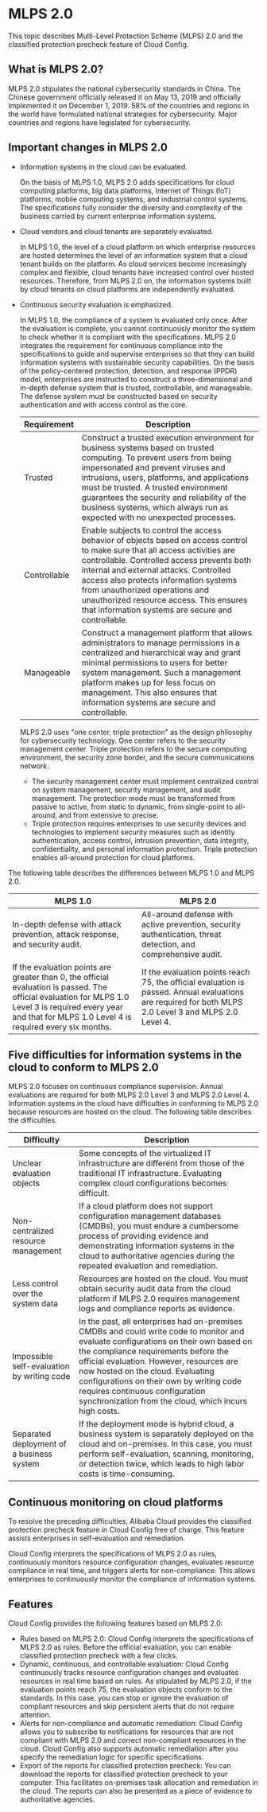 # MLPS 2.0

This topic describes Multi-Level Protection Scheme \(MLPS\) 2.0 and the classified protection precheck feature of Cloud Config.

## What is MLPS 2.0?

MLPS 2.0 stipulates the national cybersecurity standards in China. The Chinese government officially released it on May 13, 2019 and officially implemented it on December 1, 2019. 58% of the countries and regions in the world have formulated national strategies for cybersecurity. Major countries and regions have legislated for cybersecurity.

## Important changes in MLPS 2.0

-   Information systems in the cloud can be evaluated.

    On the basis of MLPS 1.0, MLPS 2.0 adds specifications for cloud computing platforms, big data platforms, Internet of Things \(IoT\) platforms, mobile computing systems, and industrial control systems. The specifications fully consider the diversity and complexity of the business carried by current enterprise information systems.

-   Cloud vendors and cloud tenants are separately evaluated.

    In MLPS 1.0, the level of a cloud platform on which enterprise resources are hosted determines the level of an information system that a cloud tenant builds on the platform. As cloud services become increasingly complex and flexible, cloud tenants have increased control over hosted resources. Therefore, from MLPS 2.0 on, the information systems built by cloud tenants on cloud platforms are independently evaluated.

-   Continuous security evaluation is emphasized.

    In MLPS 1.0, the compliance of a system is evaluated only once. After the evaluation is complete, you cannot continuously monitor the system to check whether it is compliant with the specifications. MLPS 2.0 integrates the requirement for continuous compliance into the specifications to guide and supervise enterprises so that they can build information systems with sustainable security capabilities. On the basis of the policy-centered protection, detection, and response \(PPDR\) model, enterprises are instructed to construct a three-dimensional and in-depth defense system that is trusted, controllable, and manageable. The defense system must be constructed based on security authentication and with access control as the core.

    |Requirement|Description|
    |-----------|-----------|
    |Trusted|Construct a trusted execution environment for business systems based on trusted computing. To prevent users from being impersonated and prevent viruses and intrusions, users, platforms, and applications must be trusted. A trusted environment guarantees the security and reliability of the business systems, which always run as expected with no unexpected processes.|
    |Controllable|Enable subjects to control the access behavior of objects based on access control to make sure that all access activities are controllable. Controlled access prevents both internal and external attacks. Controlled access also protects information systems from unauthorized operations and unauthorized resource access. This ensures that information systems are secure and controllable.|
    |Manageable|Construct a management platform that allows administrators to manage permissions in a centralized and hierarchical way and grant minimal permissions to users for better system management. Such a management platform makes up for less focus on management. This also ensures that information systems are secure and controllable.|

    MLPS 2.0 uses "one center, triple protection" as the design philosophy for cybersecurity technology. One center refers to the security management center. Triple protection refers to the secure computing environment, the security zone border, and the secure communications network.

    -   The security management center must implement centralized control on system management, security management, and audit management. The protection mode must be transformed from passive to active, from static to dynamic, from single-point to all-around, and from extensive to precise.
    -   Triple protection requires enterprises to use security devices and technologies to implement security measures such as identity authentication, access control, intrusion prevention, data integrity, confidentiality, and personal information protection. Triple protection enables all-around protection for cloud platforms.

The following table describes the differences between MLPS 1.0 and MLPS 2.0.

|MLPS 1.0|MLPS 2.0|
|--------|--------|
|In-depth defense with attack prevention, attack response, and security audit.|All-around defense with active prevention, security authentication, threat detection, and comprehensive audit.|
|If the evaluation points are greater than 0, the official evaluation is passed. The official evaluation for MLPS 1.0 Level 3 is required every year and that for MLPS 1.0 Level 4 is required every six months.|If the evaluation points reach 75, the official evaluation is passed. Annual evaluations are required for both MLPS 2.0 Level 3 and MLPS 2.0 Level 4.|

## Five difficulties for information systems in the cloud to conform to MLPS 2.0

MLPS 2.0 focuses on continuous compliance supervision. Annual evaluations are required for both MLPS 2.0 Level 3 and MLPS 2.0 Level 4. Information systems in the cloud have difficulties in conforming to MLPS 2.0 because resources are hosted on the cloud. The following table describes the difficulties.

|Difficulty|Description|
|----------|-----------|
|Unclear evaluation objects|Some concepts of the virtualized IT infrastructure are different from those of the traditional IT infrastructure. Evaluating complex cloud configurations becomes difficult.|
|Non-centralized resource management|If a cloud platform does not support configuration management databases \(CMDBs\), you must endure a cumbersome process of providing evidence and demonstrating information systems in the cloud to authoritative agencies during the repeated evaluation and remediation.|
|Less control over the system data|Resources are hosted on the cloud. You must obtain security audit data from the cloud platform if MLPS 2.0 requires management logs and compliance reports as evidence.|
|Impossible self-evaluation by writing code|In the past, all enterprises had on-premises CMDBs and could write code to monitor and evaluate configurations on their own based on the compliance requirements before the official evaluation. However, resources are now hosted on the cloud. Evaluating configurations on their own by writing code requires continuous configuration synchronization from the cloud, which incurs high costs.|
|Separated deployment of a business system|If the deployment mode is hybrid cloud, a business system is separately deployed on the cloud and on-premises. In this case, you must perform self-evaluation, scanning, monitoring, or detection twice, which leads to high labor costs is time-consuming.|

## Continuous monitoring on cloud platforms

To resolve the preceding difficulties, Alibaba Cloud provides the classified protection precheck feature in Cloud Config free of charge. This feature assists enterprises in self-evaluation and remediation.

Cloud Config interprets the specifications of MLPS 2.0 as rules, continuously monitors resource configuration changes, evaluates resource compliance in real time, and triggers alerts for non-compliance. This allows enterprises to continuously monitor the compliance of information systems.

## Features

Cloud Config provides the following features based on MLPS 2.0:

-   Rules based on MLPS 2.0: Cloud Config interprets the specifications of MLPS 2.0 as rules. Before the official evaluation, you can enable classified protection precheck with a few clicks.
-   Dynamic, continuous, and controllable evaluation: Cloud Config continuously tracks resource configuration changes and evaluates resources in real time based on rules. As stipulated by MLPS 2.0, if the evaluation points reach 75, the evaluation objects conform to the standards. In this case, you can stop or ignore the evaluation of compliant resources and skip persistent alerts that do not require attention.
-   Alerts for non-compliance and automatic remediation: Cloud Config allows you to subscribe to notifications for resources that are not compliant with MLPS 2.0 and correct non-compliant resources in the cloud. Cloud Config also supports automatic remediation after you specify the remediation logic for specific specifications.
-   Export of the reports for classified protection precheck: You can download the reports for classified protection precheck to your computer. This facilitates on-premises task allocation and remediation in the cloud. The reports can also be presented as a piece of evidence to authoritative agencies.


